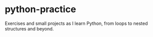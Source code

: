 # python-practice
Exercises and small projects as I learn Python, from loops to nested structures and beyond.
